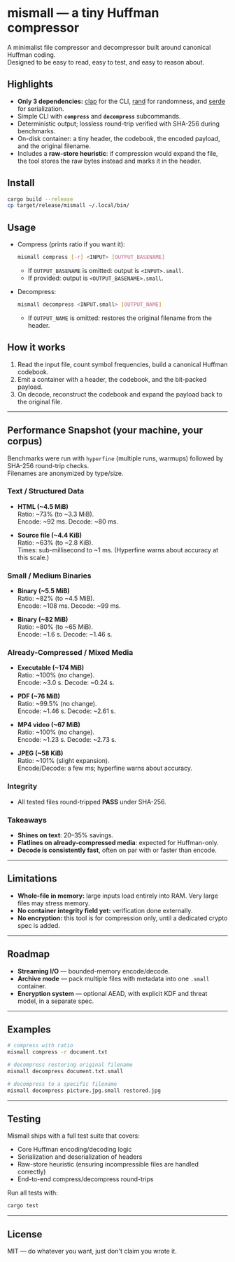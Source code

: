# mismall — a tiny Huffman compressor

A minimalist file compressor and decompressor built around canonical Huffman coding.  
Designed to be easy to read, easy to test, and easy to reason about.

## Highlights
- **Only 3 dependencies:** [clap](https://crates.io/crates/clap) for the CLI, [rand](https://crates.io/crates/rand) for randomness, and [serde](https://crates.io/crates/serde) for serialization.
- Simple CLI with **`compress`** and **`decompress`** subcommands.
- Deterministic output; lossless round-trip verified with SHA-256 during benchmarks.
- On-disk container: a tiny header, the codebook, the encoded payload, and the original filename.
- Includes a **raw-store heuristic**: if compression would expand the file, the tool stores the raw bytes instead and marks it in the header.

## Install
```bash
cargo build --release
cp target/release/mismall ~/.local/bin/
```

## Usage
- Compress (prints ratio if you want it):
  ```bash
  mismall compress [-r] <INPUT> [OUTPUT_BASENAME]
  ```
  - If `OUTPUT_BASENAME` is omitted: output is `<INPUT>.small`.  
  - If provided: output is `<OUTPUT_BASENAME>.small`.

- Decompress:
  ```bash
  mismall decompress <INPUT.small> [OUTPUT_NAME]
  ```
  - If `OUTPUT_NAME` is omitted: restores the original filename from the header.

## How it works
1. Read the input file, count symbol frequencies, build a canonical Huffman codebook.
2. Emit a container with a header, the codebook, and the bit-packed payload.
3. On decode, reconstruct the codebook and expand the payload back to the original file.

---

## Performance Snapshot (your machine, your corpus)

Benchmarks were run with `hyperfine` (multiple runs, warmups) followed by SHA-256 round-trip checks.  
Filenames are anonymized by type/size.

### Text / Structured Data
- **HTML (~4.5 MiB)**  
  Ratio: ~73% (to ~3.3 MiB).  
  Encode: ~92 ms. Decode: ~80 ms.

- **Source file (~4.4 KiB)**  
  Ratio: ~63% (to ~2.8 KiB).  
  Times: sub-millisecond to ~1 ms. (Hyperfine warns about accuracy at this scale.)

### Small / Medium Binaries
- **Binary (~5.5 MiB)**  
  Ratio: ~82% (to ~4.5 MiB).  
  Encode: ~108 ms. Decode: ~99 ms.

- **Binary (~82 MiB)**  
  Ratio: ~80% (to ~65 MiB).  
  Encode: ~1.6 s. Decode: ~1.46 s.

### Already-Compressed / Mixed Media
- **Executable (~174 MiB)**  
  Ratio: ~100% (no change).  
  Encode: ~3.0 s. Decode: ~0.24 s.

- **PDF (~76 MiB)**  
  Ratio: ~99.5% (no change).  
  Encode: ~1.46 s. Decode: ~2.61 s.

- **MP4 video (~67 MiB)**  
  Ratio: ~100% (no change).  
  Encode: ~1.23 s. Decode: ~2.73 s.

- **JPEG (~58 KiB)**  
  Ratio: ~101% (slight expansion).  
  Encode/Decode: a few ms; hyperfine warns about accuracy.

### Integrity
- All tested files round-tripped **PASS** under SHA-256.

### Takeaways
- **Shines on text**: 20–35% savings.  
- **Flatlines on already-compressed media**: expected for Huffman-only.  
- **Decode is consistently fast**, often on par with or faster than encode.

---

## Limitations
- **Whole-file in memory:** large inputs load entirely into RAM. Very large files may stress memory.  
- **No container integrity field yet:** verification done externally.  
- **No encryption:** this tool is for compression only, until a dedicated crypto spec is added.

---

## Roadmap
- **Streaming I/O** — bounded-memory encode/decode.  
- **Archive mode** — pack multiple files with metadata into one `.small` container.  
- **Encryption system** — optional AEAD, with explicit KDF and threat model, in a separate spec.

---

## Examples
```bash
# compress with ratio
mismall compress -r document.txt

# decompress restoring original filename
mismall decompress document.txt.small

# decompress to a specific filename
mismall decompress picture.jpg.small restored.jpg
```

---

## Testing
Mismall ships with a full test suite that covers:
- Core Huffman encoding/decoding logic
- Serialization and deserialization of headers
- Raw-store heuristic (ensuring incompressible files are handled correctly)
- End-to-end compress/decompress round-trips

Run all tests with:
```bash
cargo test
```

---

## License
MIT — do whatever you want, just don't claim you wrote it.
